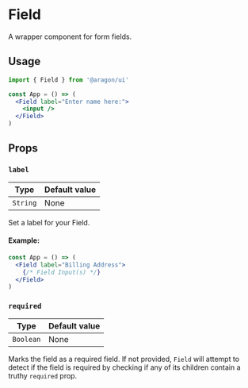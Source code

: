 # Field

A wrapper component for form fields.

## Usage

```jsx
import { Field } from '@aragon/ui'

const App = () => (
  <Field label="Enter name here:">
    <input />
  </Field>
)
```

## Props

### `label`

| Type     | Default value |
| ---------| ------------- |
| `String` | None          |

Set a label for your Field.

#### Example:

```jsx
const App = () => (
  <Field label="Billing Address">
    {/* Field Input(s) */}
  </Field>
)
```

### `required`

| Type      | Default value |
| ----------| ------------- |
| `Boolean` | None          |

Marks the field as a required field. If not provided, `Field` will attempt to
detect if the field is required by checking if any of its children contain a
truthy `required` prop.
